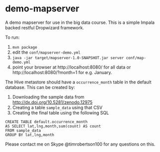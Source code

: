 demo-mapserver
==============

A demo mapserver for use in the big data course.  This is a simple Impala backed restful Dropwizard framework.

To run:
  1. ```mvn package``` 
  2. edit the ```conf/mapserver-demo.yml```
  3. ```java -jar target/mapserver-1.0-SNAPSHOT.jar server conf/map-demo.yml```
  4. point your browser at http://localhost:8080/ for all data or http://localhost:8080/?month=1 for e.g. January.

The Hive metastore should have a ```occurrence_month``` table in the default database.  This can be created by:
  1. Downloading the sample data from http://dx.doi.org/10.5281/zenodo.12975
  2. Creating a table ```sample_data``` using that CSV
  3. Creating the final table using the following SQL

```
CREATE TABLE default.occurrence_month 
AS SELECT lat,lng,month,sum(count) AS count 
FROM sample_data
GROUP BY lat,lng,month
```

Please contact me on Skype @timrobertson100 for any questions on this.
